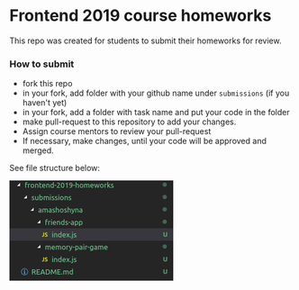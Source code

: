 #  Frontend 2019 course homeworks
This repo was created for students to submit their homeworks for review. 

### How to submit
- fork this repo
- in your fork, add folder with your github name under  `submissions` (if you haven't yet)
- in your fork, add a folder with task name and put your code in the folder
- make pull-request to this repository to add your changes.
- Assign course mentors to review your pull-request
- If necessary, make changes, until your code will be approved and merged.

See file structure below:

![File scructure example](img/file-structure.png)
